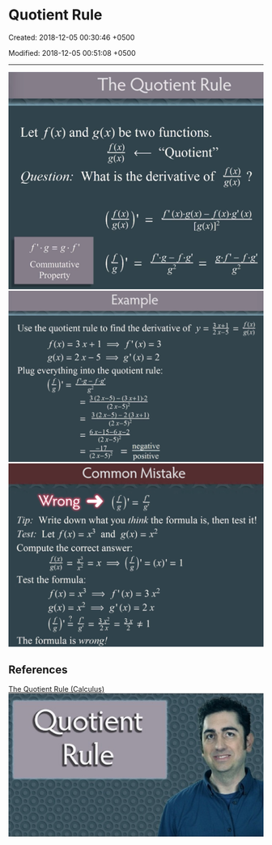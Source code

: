 # Quotient Rule

Created: 2018-12-05 00:30:46 +0500

Modified: 2018-12-05 00:51:08 +0500

---

![image](media/Quotient-Rule-image1.png)
![image](media/Quotient-Rule-image2.png)
![image](media/Quotient-Rule-image3.png)
## References

[The Quotient Rule (Calculus)](https://www.youtube.com/watch?v=OPjN7Gvb4-8)
![image](media/Quotient-Rule-image4.jpg)
